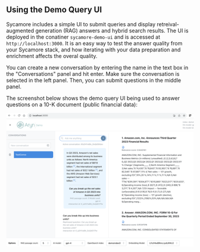 ## Using the Demo Query UI

Sycamore includes a simple UI to submit queries and display retreival-augmented generation (RAG) answers and hybrid search results. The UI is deployed in the conatiner `sycamore-demo-ui` and is accessed at `http://localhost:3000`. It is an easy way to test the answer quality from your Sycamore stack, and how iterating with your data preparation and enrichment affects the overal quality.

You can create a new conversation by entering the name in the text box in the "Conversations" panel and hit enter. Make sure the conversation is selected in the left panel. Then, you can submit questions in the middle panel.

The screenshot below shows the demo query UI being used to answer questions on a 10-K document (public financial data):

![Untitled](imgs/xlarge_DemoUI_FollowUpQuestion.png)
